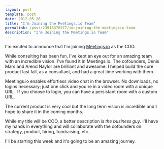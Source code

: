 ```yaml
---
layout: post
template: post
date: 2012-05-28
title: "I'm Joining the Meetings.io Team"
permalink: /post/23918378977/im-joining-the-meetingsio-team
description: "I'm Joining the Meetings.io Team"
---
```

<p>I'm excited to announce that I'm joining <a href="http://meetings.io/">Meetings.io</a> as the COO.</p>&#13;
<p>While consulting has been fun, I've kept an eye out for an amazing team with an incredible vision. I've found it in Meetings.io. The cofounders, Denis Mars and Arend Naylor are brilliant and awesome. I helped build the core product last fall, as a consultant, and had a great time working with them.</p>&#13;
<p>Meetings.io enables effortless video chat in the browser. No downloads, no logins necessary; just one click and you're in a video room with a unique URL.  If you choose to login, you can have a persistant room with a custom URL.</p>&#13;
<p>The current product is very cool but the long term vision is incredible and I hope to share it in the coming months.</p>&#13;
<p>While my title will be COO, a better description is <em>the business guy</em>. I'll have my hands in everything and will collaborate with the cofounders on strategy, product, hiring, fundraising, etc.</p>&#13;
<p>I'll be starting this week and it's going to be an amazing journey.</p> 